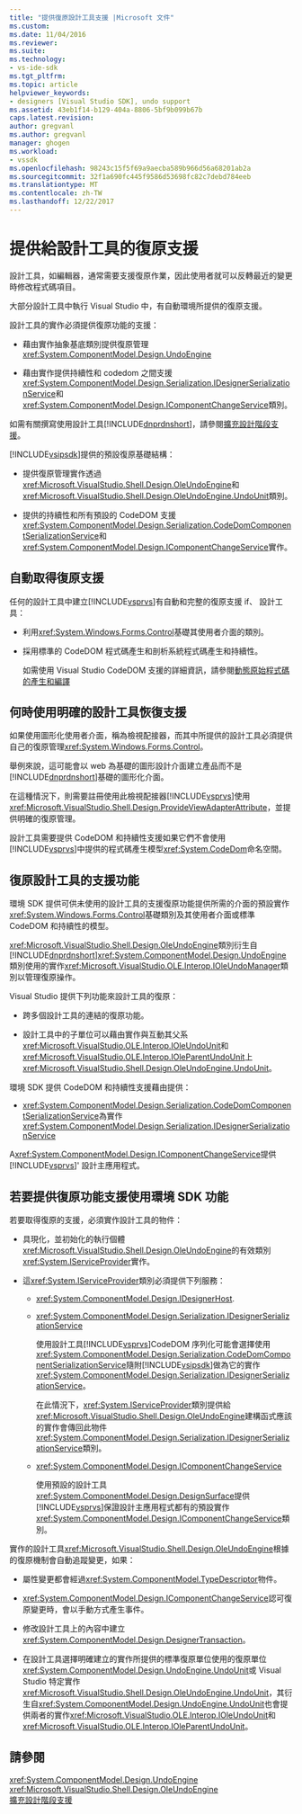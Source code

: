 ```yaml
---
title: "提供復原設計工具支援 |Microsoft 文件"
ms.custom: 
ms.date: 11/04/2016
ms.reviewer: 
ms.suite: 
ms.technology:
- vs-ide-sdk
ms.tgt_pltfrm: 
ms.topic: article
helpviewer_keywords:
- designers [Visual Studio SDK], undo support
ms.assetid: 43eb1f14-b129-404a-8806-5bf9b099b67b
caps.latest.revision: 
author: gregvanl
ms.author: gregvanl
manager: ghogen
ms.workload:
- vssdk
ms.openlocfilehash: 98243c15f5f69a9aecba589b966d56a68201ab2a
ms.sourcegitcommit: 32f1a690fc445f9586d53698fc82c7debd784eeb
ms.translationtype: MT
ms.contentlocale: zh-TW
ms.lasthandoff: 12/22/2017
---
```

# <a name="supplying-undo-support-to-designers"></a>提供給設計工具的復原支援
設計工具，如編輯器，通常需要支援復原作業，因此使用者就可以反轉最近的變更時修改程式碼項目。  
  
 大部分設計工具中執行 Visual Studio 中，有自動環境所提供的復原支援。  
  
 設計工具的實作必須提供復原功能的支援：  
  
-   藉由實作抽象基底類別提供復原管理<xref:System.ComponentModel.Design.UndoEngine>  
  
-   藉由實作提供持續性和 codedom 之間支援<xref:System.ComponentModel.Design.Serialization.IDesignerSerializationService>和<xref:System.ComponentModel.Design.IComponentChangeService>類別。  
  
 如需有關撰寫使用設計工具[!INCLUDE[dnprdnshort](../code-quality/includes/dnprdnshort_md.md)]，請參閱[擴充設計階段支援](http://msdn.microsoft.com/Library/d6ac8a6a-42fd-4bc8-bf33-b212811297e2)。  
  
 [!INCLUDE[vsipsdk](../extensibility/includes/vsipsdk_md.md)]提供的預設復原基礎結構：  
  
-   提供復原管理實作透過<xref:Microsoft.VisualStudio.Shell.Design.OleUndoEngine>和<xref:Microsoft.VisualStudio.Shell.Design.OleUndoEngine.UndoUnit>類別。  
  
-   提供的持續性和所有預設的 CodeDOM 支援<xref:System.ComponentModel.Design.Serialization.CodeDomComponentSerializationService>和<xref:System.ComponentModel.Design.IComponentChangeService>實作。  
  
## <a name="obtaining-undo-support-automatically"></a>自動取得復原支援  
 任何的設計工具中建立[!INCLUDE[vsprvs](../code-quality/includes/vsprvs_md.md)]有自動和完整的復原支援 if、 設計工具：  
  
-   利用<xref:System.Windows.Forms.Control>基礎其使用者介面的類別。  
  
-   採用標準的 CodeDOM 程式碼產生和剖析系統程式碼產生和持續性。  
  
     如需使用 Visual Studio CodeDOM 支援的詳細資訊，請參閱[動態原始程式碼的產生和編譯](/dotnet/framework/reflection-and-codedom/dynamic-source-code-generation-and-compilation)  
  
## <a name="when-to-use-explicit-designer-undo-support"></a>何時使用明確的設計工具恢復支援  
 如果使用圖形化使用者介面，稱為檢視配接器，而其中所提供的設計工具必須提供自己的復原管理<xref:System.Windows.Forms.Control>。  
  
 舉例來說，這可能會以 web 為基礎的圖形設計介面建立產品而不是[!INCLUDE[dnprdnshort](../code-quality/includes/dnprdnshort_md.md)]基礎的圖形化介面。  
  
 在這種情況下，則需要註冊使用此檢視配接器[!INCLUDE[vsprvs](../code-quality/includes/vsprvs_md.md)]使用<xref:Microsoft.VisualStudio.Shell.Design.ProvideViewAdapterAttribute>，並提供明確的復原管理。  
  
 設計工具需要提供 CodeDOM 和持續性支援如果它們不會使用[!INCLUDE[vsprvs](../code-quality/includes/vsprvs_md.md)]中提供的程式碼產生模型<xref:System.CodeDom>命名空間。  
  
## <a name="undo-support-features-of-the-designer"></a>復原設計工具的支援功能  
 環境 SDK 提供可供未使用的設計工具的支援復原功能提供所需的介面的預設實作<xref:System.Windows.Forms.Control>基礎類別及其使用者介面或標準 CodeDOM 和持續性的模型。  
  
 <xref:Microsoft.VisualStudio.Shell.Design.OleUndoEngine>類別衍生自[!INCLUDE[dnprdnshort](../code-quality/includes/dnprdnshort_md.md)]<xref:System.ComponentModel.Design.UndoEngine>類別使用的實作<xref:Microsoft.VisualStudio.OLE.Interop.IOleUndoManager>類別以管理復原操作。  
  
 Visual Studio 提供下列功能來設計工具的復原：  
  
-   跨多個設計工具的連結的復原功能。  
  
-   設計工具中的子單位可以藉由實作與互動其父系<xref:Microsoft.VisualStudio.OLE.Interop.IOleUndoUnit>和<xref:Microsoft.VisualStudio.OLE.Interop.IOleParentUndoUnit>上<xref:Microsoft.VisualStudio.Shell.Design.OleUndoEngine.UndoUnit>。  
  
 環境 SDK 提供 CodeDOM 和持續性支援藉由提供：  
  
-   <xref:System.ComponentModel.Design.Serialization.CodeDomComponentSerializationService>為實作<xref:System.ComponentModel.Design.Serialization.IDesignerSerializationService>  
  
 A<xref:System.ComponentModel.Design.IComponentChangeService>提供[!INCLUDE[vsprvs](../code-quality/includes/vsprvs_md.md)]' 設計主應用程式。  
  
## <a name="using-the-environment-sdk-features-to-supply-undo-support"></a>若要提供復原功能支援使用環境 SDK 功能  
 若要取得復原的支援，必須實作設計工具的物件：  
  
-   具現化，並初始化的執行個體<xref:Microsoft.VisualStudio.Shell.Design.OleUndoEngine>的有效類別<xref:System.IServiceProvider>實作。  
  
-   這<xref:System.IServiceProvider>類別必須提供下列服務：  
  
    -   <xref:System.ComponentModel.Design.IDesignerHost>.  
  
    -   <xref:System.ComponentModel.Design.Serialization.IDesignerSerializationService>  
  
         使用設計工具[!INCLUDE[vsprvs](../code-quality/includes/vsprvs_md.md)]CodeDOM 序列化可能會選擇使用<xref:System.ComponentModel.Design.Serialization.CodeDomComponentSerializationService>隨附[!INCLUDE[vsipsdk](../extensibility/includes/vsipsdk_md.md)]做為它的實作<xref:System.ComponentModel.Design.Serialization.IDesignerSerializationService>。  
  
         在此情況下，<xref:System.IServiceProvider>類別提供給<xref:Microsoft.VisualStudio.Shell.Design.OleUndoEngine>建構函式應該的實作會傳回此物件<xref:System.ComponentModel.Design.Serialization.IDesignerSerializationService>類別。  
  
    -   <xref:System.ComponentModel.Design.IComponentChangeService>  
  
         使用預設的設計工具<xref:System.ComponentModel.Design.DesignSurface>提供[!INCLUDE[vsprvs](../code-quality/includes/vsprvs_md.md)]保證設計主應用程式都有的預設實作<xref:System.ComponentModel.Design.IComponentChangeService>類別。  
  
 實作的設計工具<xref:Microsoft.VisualStudio.Shell.Design.OleUndoEngine>根據的復原機制會自動追蹤變更，如果：  
  
-   屬性變更都會經過<xref:System.ComponentModel.TypeDescriptor>物件。  
  
-   <xref:System.ComponentModel.Design.IComponentChangeService>認可復原變更時，會以手動方式產生事件。  
  
-   修改設計工具上的內容中建立<xref:System.ComponentModel.Design.DesignerTransaction>。  
  
-   在設計工具選擇明確建立的實作所提供的標準復原單位使用的復原單位<xref:System.ComponentModel.Design.UndoEngine.UndoUnit>或 Visual Studio 特定實作<xref:Microsoft.VisualStudio.Shell.Design.OleUndoEngine.UndoUnit>，其衍生自<xref:System.ComponentModel.Design.UndoEngine.UndoUnit>也會提供兩者的實作<xref:Microsoft.VisualStudio.OLE.Interop.IOleUndoUnit>和<xref:Microsoft.VisualStudio.OLE.Interop.IOleParentUndoUnit>。  
  
## <a name="see-also"></a>請參閱  
 <xref:System.ComponentModel.Design.UndoEngine>   
 <xref:Microsoft.VisualStudio.Shell.Design.OleUndoEngine>   
 [擴充設計階段支援](http://msdn.microsoft.com/Library/d6ac8a6a-42fd-4bc8-bf33-b212811297e2)